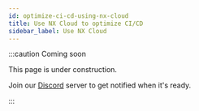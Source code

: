 ```yaml
---
id: optimize-ci-cd-using-nx-cloud
title: Use NX Cloud to optimize CI/CD
sidebar_label: Use NX Cloud
---
```


:::caution Coming soon

This page is under construction.

Join our [Discord](https://discord.traxion.dev/) server to get notified when it's ready.

:::
